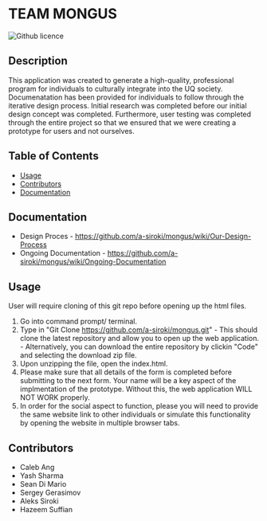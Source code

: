 # TEAM MONGUS 
  ![Github licence](http://img.shields.io/badge/license-MIT-blue.svg)

  ## Description 
  This application was created to generate a high-quality, professional program for individuals to culturally integrate into the UQ society. Documenatation has been provided for individuals to follow through the iterative design process. Initial research was completed before our initial design concept was completed. Furthermore, user testing was completed through the entire project so that we ensured that we were creating a prototype for users and not ourselves.

  ## Table of Contents
  * [Usage](#Usage)
  * [Contributors](#contributors)
  * [Documentation](#documentations)

  ## Documentation
  * Design Proces - https://github.com/a-siroki/mongus/wiki/Our-Design-Process 
  * Ongoing Documentation - https://github.com/a-siroki/mongus/wiki/Ongoing-Documentation

  ## Usage 
  User will require cloning of this git repo before opening up the html files.
  1. Go into command prompt/ terminal.
  2. Type in "Git Clone https://github.com/a-siroki/mongus.git" 
    - This should clone the latest repository and allow you to open up the web application.
    - Alternatively, you can download the entire repository by clickin "Code" and selecting the download zip file.
  3. Upon unzipping the file, open the index.html.
  4. Please make sure that all details of the form is completed before submitting to the next form. Your name will be a key aspect of the implmentation of the prototype. Without this, the web application WILL NOT WORK properly.
  5. In order for the social aspect to function, please you will need to provide the same website link to other individuals or simulate this functionality by opening the website in multiple browser tabs.

  ## Contributors
  * Caleb Ang
  * Yash Sharma
  * Sean Di Mario
  * Sergey Gerasimov 
  * Aleks Siroki
  * Hazeem Suffian

  

